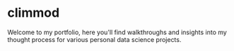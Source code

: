 # climmod
Welcome to my portfolio, here you'll find walkthroughs and insights into my thought process for various personal data science projects. 
